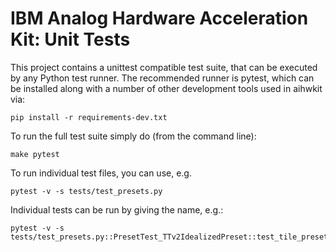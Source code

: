 # IBM Analog Hardware Acceleration Kit: Unit Tests


This project contains a unittest compatible test suite, that can be executed by any Python test runner. The recommended runner is pytest, which can be installed along with a number of other development tools used in aihwkit via:
```
pip install -r requirements-dev.txt 
```

To run the full test suite simply do (from the command line):
```
make pytest
```

To run individual test files, you can use, e.g.
```
pytest -v -s tests/test_presets.py
```

Individual tests can be run by giving the name, e.g.:
```
pytest -v -s tests/test_presets.py::PresetTest_TTv2IdealizedPreset::test_tile_preset
```
